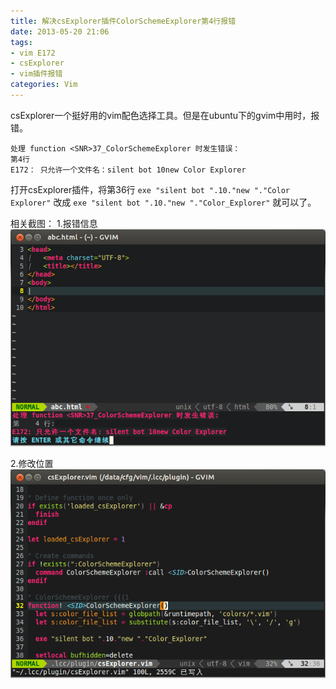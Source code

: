 ```yaml
---
title: 解决csExplorer插件ColorSchemeExplorer第4行报错
date: 2013-05-20 21:06
tags:
- vim E172
- csExplorer
- vim插件报错 
categories: Vim
---
```


csExplorer一个挺好用的vim配色选择工具。但是在ubuntu下的gvim中用时，报错。

```
处理 function <SNR>37_ColorSchemeExplorer 时发生错误：
第4行
E172： 只允许一个文件名：silent bot 10new Color Explorer
```

打开csExplorer插件，将第36行 `exe "silent bot ".10."new "."Color Explorer"` 改成 `exe "silent bot ".10."new "."Color_Explorer"` 就可以了。

相关截图：
1.报错信息
![](/img/201305/error_screen.png)

2.修改位置
![](/img/201305/change_screen.png)
